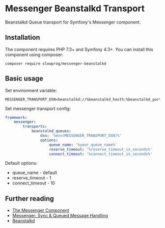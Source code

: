 # Messenger Beanstalkd Transport

Beanstalkd Queue transport for Symfony's Messenger component.

## Installation

The component requires PHP 7.3+ and Symfony 4.3+. You can install this component using composer:

```
composer require slowprog/messenger-beanstalkd
```

## Basic usage

Set environment variable:

```
MESSENGER_TRANSPORT_DSN=beanstalkd://%beanstalkd_host%:%beanstalkd_port%
```

Set messenger transport config:

```yaml
framework:
    messenger:
        transports:
            beanstalkd_queues:
                dsn: '%env(MESSENGER_TRANSPORT_DSN)%'
                options:
                    queue_name: '%your_queue_name%'
                    reserve_timeout: '%reserve_timeout_in_seconds%'
                    connect_timeout: '%connect_timeout_in_seconds%'
```

Default options:

* queue_name - default
* reserve_timeout - 1
* connect_timeout - 10

## Further reading

* [The Messenger Component](https://symfony.com/doc/current/components/messenger.html)
* [Messenger: Sync & Queued Message Handling](https://symfony.com/doc/current/messenger.html)
* [Beanstalkd](https://beanstalkd.github.io/)
